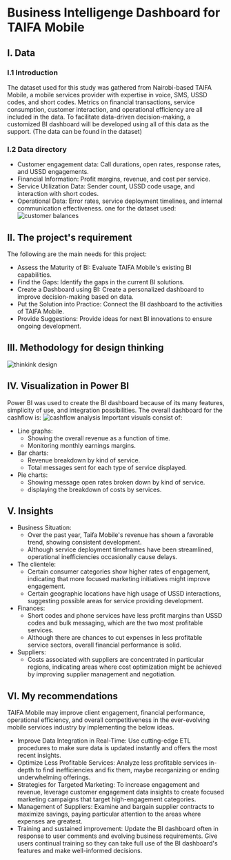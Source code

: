 # Business Intelligenge Dashboard for TAIFA Mobile
## I. Data
### I.1 Introduction
The dataset used for this study was gathered from Nairobi-based TAIFA Mobile, a mobile services provider with expertise in voice, SMS, USSD codes, and short codes. Metrics on financial transactions, service consumption, customer interaction, and operational efficiency are all included in the data. To facilitate data-driven decision-making, a customized BI dashboard will be developed using all of this data as the support. (The data can be found in the dataset) 
### I.2 Data directory
- Customer engagement data: Call durations, open rates, response rates, and USSD engagements.
- Financial Information: Profit margins, revenue, and cost per service.
- Service Utilization Data: Sender count, USSD code usage, and interaction with short codes.
- Operational Data: Error rates, service deployment timelines, and internal communication effectiveness.
one for the dataset used: ![customer balances](https://github.com/RodrigueIR/Taifa-Mobile-BI-Analysis/assets/117353579/18ff612d-5230-423d-b4fb-3a3db7515cbe)
## II. The project's requirement
The following are the main needs for this project:
- Assess the Maturity of BI: Evaluate TAIFA Mobile's existing BI capabilities.
- Find the Gaps: Identify the gaps in the current BI solutions.
- Create a Dashboard using BI: Create a personalized dashboard to improve decision-making based on data.
- Put the Solution into Practice: Connect the BI dashboard to the activities of TAIFA Mobile.
- Provide Suggestions: Provide ideas for next BI innovations to ensure ongoing development.
## III. Methodology for design thinking
![thinkink design](https://github.com/RodrigueIR/Taifa-Mobile-BI-Analysis/assets/117353579/dea0e770-440f-482f-815d-b80c4f11f077)
## IV. Visualization in Power BI
Power BI was used to create the BI dashboard because of its many features, simplicity of use, and integration possibilities.
The overall dashboard for the cashflow is: ![cashflow analysis](https://github.com/RodrigueIR/Taifa-Mobile-BI-Analysis/assets/117353579/f46b094e-9b82-49d2-9ee1-ebc5abc00f78)
Important visuals consist of:
* Line graphs:
  - Showing the overall revenue as a function of time.
  - Monitoring monthly earnings margins.
* Bar charts:
  - Revenue breakdown by kind of service.
  - Total messages sent for each type of service displayed.
* Pie charts:
  - Showing message open rates broken down by kind of service.
  - displaying the breakdown of costs by services.
## V. Insights
* Business Situation:
  - Over the past year, Taifa Mobile's revenue has shown a favorable trend, showing consistent development.
  - Although service deployment timeframes have been streamlined, operational inefficiencies occasionally cause delays.
* The clientele:
  - Certain consumer categories show higher rates of engagement, indicating that more focused marketing initiatives might improve engagement.
  - Certain geographic locations have high usage of USSD interactions, suggesting possible areas for service providing development.
* Finances:
  - Short codes and phone services have less profit margins than USSD codes and bulk messaging, which are the two most profitable services.
  - Although there are chances to cut expenses in less profitable service sectors, overall financial performance is solid.
* Suppliers:
  - Costs associated with suppliers are concentrated in particular regions, indicating areas where cost optimization might be achieved by improving supplier management and negotiation.
## VI. My recommendations
TAIFA Mobile may improve client engagement, financial performance, operational efficiency, and overall competitiveness in the ever-evolving mobile services industry by implementing the below ideas.
- Improve Data Integration in Real-Time: Use cutting-edge ETL procedures to make sure data is updated instantly and offers the most recent insights.
- Optimize Less Profitable Services: Analyze less profitable services in-depth to find inefficiencies and fix them, maybe reorganizing or ending underwhelming offerings.
- Strategies for Targeted Marketing: To increase engagement and revenue, leverage customer engagement data insights to create focused marketing campaigns that target high-engagement categories.
- Management of Suppliers: Examine and bargain supplier contracts to maximize savings, paying particular attention to the areas where expenses are greatest.
- Training and sustained improvement: Update the BI dashboard often in response to user comments and evolving business requirements. Give users continual training so they can take full use of the BI dashboard's features and make well-informed decisions.
